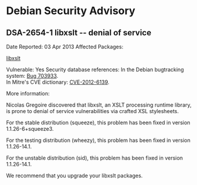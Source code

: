 
Debian Security Advisory
========================


DSA-2654-1 libxslt -- denial of service
---------------------------------------



Date Reported:
03 Apr 2013
Affected Packages:

[libxslt](https://packages.debian.org/src:libxslt)

Vulnerable:
Yes
Security database references:
In the Debian bugtracking system: [Bug 703933](https://bugs.debian.org/cgi-bin/bugreport.cgi?bug=703933).  
In Mitre's CVE dictionary: [CVE-2012-6139](https://security-tracker.debian.org/tracker/CVE-2012-6139).  

More information:

Nicolas Gregoire discovered that libxslt, an XSLT processing runtime
library, is prone to denial of service vulnerabilities via crafted XSL
stylesheets.


For the stable distribution (squeeze), this problem has been fixed in
version 1.1.26-6+squeeze3.


For the testing distribution (wheezy), this problem has been fixed in
version 1.1.26-14.1.


For the unstable distribution (sid), this problem has been fixed in
version 1.1.26-14.1.


We recommend that you upgrade your libxslt packages.





